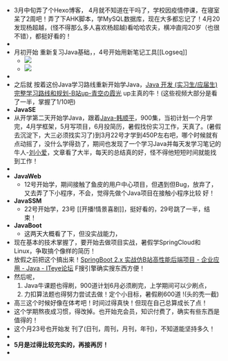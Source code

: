 - 3月中旬弄了个Hexo博客，
  4月就不知道在干吗了，学校因疫情停课，在寝室呆了2周吧！弄了下AHK脚本，学MySQL数据库，现在大多都忘记了！4月20发现杨超越，(怪不得那么多人喜欢杨超越)看哈哈农夫，横冲直闯20岁（也很不错），都挺好看的！
-
- 月初开始 重新复习Java基础，，4号开始用新笔记工具[[Logseq]]
	- ![](https://wangguanjingji.oss-cn-beijing.aliyuncs.com/picture/1654001994013.png)
	- ![](https://wangguanjingji.oss-cn-beijing.aliyuncs.com/picture/1654002043458.png)
-
- 之后就 按着这份Java学习路线重新开始学Java，[Java 开发 (实习生/应届生) 完整学习路线和规划-B站up-青空の霞光](https://www.bilibili.com/read/cv16266113?spm_id_from=333.999.list.card_article.click) up主真的牛！(这些视频大部分是看了一半，掌握了1/10吧)
- **JavaSE**
- 从开学第二天开始学Java，跟着[Java-韩顺平](https://www.bilibili.com/video/BV1fh411y7R8?spm_id_from=333.337.search-card.all.click)，900集，当初计划一个月学完，4月学框架，5月写项目，6月投简历，暑假找份实习工作，天真了。(暑假去沉淀下，大三必须找实习了)到3月22号才学到450P左右吧，哪个时候就有点动摇了，没什么学得劲了，期间也发现了一个学习Java并每天发学习笔记的牛人-[刘小爱](https://author.baidu.com/home?context=%7B%22uk%22%3A%22sPKKnzAQbNQaZEYUb6YBiA%22%7D)，文章看了大半，每天的总结真的好，怪不得他短短时间就能找到工作！
-
- **JavaWeb**
	- 12号开始学，期间接触了鱼皮的用户中心项目，但遇到但Bug，放弃了，又去弄了下小程序，不会，觉得先做个Java项目在接触小程序比较 好！
- **JavaSSM**
	- 22号开始学，23号  [[开播!情景喜剧]]，挺好看的，29号跳了一半，结束！
- **JavaBoot**
	- 这两天大概看了下，但没实战能力，
- 现在基本的技术掌握了，要开始去做项目实战，暑假学SpringCloud和Linux，争取搞个像样的简历！
- 放假之前把这个搞出来！[SpringBoot 2.x 实战仿B站高性能后端项目 - 企业应用 - Java - ITeye论坛](https://www.iteye.com/topic/1150561)  F搜引擎确实搜东西方便！
- 然后呢，
  1. Java牛课题也得刷，900道计划6月必须刷完，上学期间可以少刷点，
  2. 力扣算法题也得努力尝试去做！定个小目标，暑假刷600道 !(头的秃一截)
- 高三这个时候好像在体考吧！时间过得真快！但现在自己总算成长了点！
- 这个学期熬夜成习惯，得改掉。也开始充会员，知识付费了，确实有些东西是值得的！
- 这个月23号也开始发 刊了(日刊，周刊，月刊，年刊)，不知道能坚持多久！
-
- **5月是过得比较充实的，再接再厉！**
-